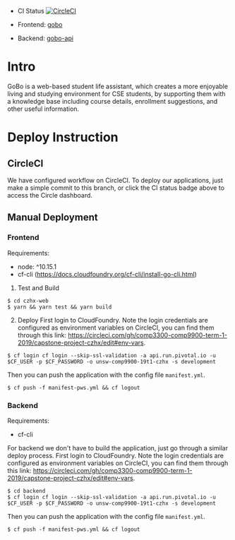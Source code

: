 * CI Status [![CircleCI](https://circleci.com/gh/comp3300-comp9900-term-1-2019/capstone-project-czhx/tree/master.svg?style=svg&circle-token=9be1f23acc11a415ea9e838befe141e5419106dd)](https://circleci.com/gh/comp3300-comp9900-term-1-2019/capstone-project-czhx/tree/master)

* Frontend: [gobo](https://gobo.cfapps.io)
* Backend: [gobo-api](https://gobo-api.cfapps.io/v1/help)

# Intro
GoBo is a web-based student life assistant, which creates a more enjoyable living and studying environment for CSE students, by supporting them with a knowledge base including course details, enrollment suggestions, and other useful information.

# Deploy Instruction

## CircleCI
We have configured workflow on CircleCI. To deploy our applications, just make a simple commit to this branch, or click the CI status badge above to access the Circle dashboard.

## Manual Deployment

### Frontend

Requirements:
* node: ^10.15.1
* cf-cli (https://docs.cloudfoundry.org/cf-cli/install-go-cli.html)

1. Test and Build
```
$ cd czhx-web
$ yarn && yarn test && yarn build
```
2. Deploy
First login to CloudFoundry.
Note the login credentials are configured as environment variables on CircleCI, you can find them through this link: https://circleci.com/gh/comp3300-comp9900-term-1-2019/capstone-project-czhx/edit#env-vars.
```
$ cf login cf login --skip-ssl-validation -a api.run.pivotal.io -u $CF_USER -p $CF_PASSWORD -o unsw-comp9900-19t1-czhx -s development
```
Then you can push the application with the config file `manifest.yml`.
```
$ cf push -f manifest-pws.yml && cf logout
```

### Backend

Requirements:
* cf-cli

For backend we don't have to build the application, just go through a similar deploy process.
First login to CloudFoundry.
Note the login credentials are configured as environment variables on CircleCI, you can find them through this link: https://circleci.com/gh/comp3300-comp9900-term-1-2019/capstone-project-czhx/edit#env-vars.
```
$ cd backend
$ cf login cf login --skip-ssl-validation -a api.run.pivotal.io -u $CF_USER -p $CF_PASSWORD -o unsw-comp9900-19t1-czhx -s development
```
Then you can push the application with the config file `manifest.yml`.
```
$ cf push -f manifest-pws.yml && cf logout
```
